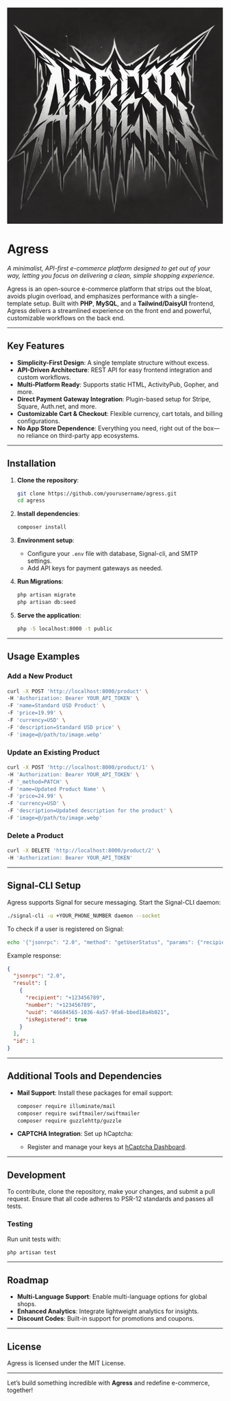 ![Agress Logo](logo.png)

# Agress

_A minimalist, API-first e-commerce platform designed to get out of your way, letting you focus on delivering a clean, simple shopping experience._

Agress is an open-source e-commerce platform that strips out the bloat, avoids plugin overload, and emphasizes performance with a single-template setup. Built with **PHP**, **MySQL**, and a **Tailwind/DaisyUI** frontend, Agress delivers a streamlined experience on the front end and powerful, customizable workflows on the back end.

---

## Key Features

- **Simplicity-First Design**: A single template structure without excess.
- **API-Driven Architecture**: REST API for easy frontend integration and custom workflows.
- **Multi-Platform Ready**: Supports static HTML, ActivityPub, Gopher, and more.
- **Direct Payment Gateway Integration**: Plugin-based setup for Stripe, Square, Auth.net, and more.
- **Customizable Cart & Checkout**: Flexible currency, cart totals, and billing configurations.
- **No App Store Dependence**: Everything you need, right out of the box—no reliance on third-party app ecosystems.

---

## Installation

1. **Clone the repository**:
   ```bash
   git clone https://github.com/yourusername/agress.git
   cd agress
   ```

2. **Install dependencies**:
   ```bash
   composer install
   ```

3. **Environment setup**:
   - Configure your `.env` file with database, Signal-cli, and SMTP settings.
   - Add API keys for payment gateways as needed.

4. **Run Migrations**:
   ```bash
   php artisan migrate
   php artisan db:seed
   ```

5. **Serve the application**:
   ```bash
   php -S localhost:8000 -t public
   ```

---

## Usage Examples

### Add a New Product
```bash
curl -X POST 'http://localhost:8000/product' \
-H 'Authorization: Bearer YOUR_API_TOKEN' \
-F 'name=Standard USD Product' \
-F 'price=19.99' \
-F 'currency=USD' \
-F 'description=Standard USD price' \
-F 'image=@/path/to/image.webp'
```

### Update an Existing Product
```bash
curl -X POST 'http://localhost:8000/product/1' \
-H 'Authorization: Bearer YOUR_API_TOKEN' \
-F '_method=PATCH' \
-F 'name=Updated Product Name' \
-F 'price=24.99' \
-F 'currency=USD' \
-F 'description=Updated description for the product' \
-F 'image=@/path/to/image.webp'
```

### Delete a Product
```bash
curl -X DELETE 'http://localhost:8000/product/2' \
-H 'Authorization: Bearer YOUR_API_TOKEN'
```

---

## Signal-CLI Setup

Agress supports Signal for secure messaging. Start the Signal-CLI daemon:

```bash
./signal-cli -u +YOUR_PHONE_NUMBER daemon --socket
```

To check if a user is registered on Signal:
```bash
echo '{"jsonrpc": "2.0", "method": "getUserStatus", "params": {"recipient": ["+123456789"]}, "id": 1}' | socat - UNIX-CONNECT:/run/user/1000/signal-cli/socket
```

Example response:
```json
{
  "jsonrpc": "2.0",
  "result": [
    {
      "recipient": "+123456789",
      "number": "+123456789",
      "uuid": "46684565-1036-4a57-9fa6-bbed18a4b021",
      "isRegistered": true
    }
  ],
  "id": 1
}
```

---

## Additional Tools and Dependencies

- **Mail Support**: Install these packages for email support:
  ```bash
  composer require illuminate/mail
  composer require swiftmailer/swiftmailer
  composer require guzzlehttp/guzzle
  ```

- **CAPTCHA Integration**: Set up hCaptcha:
  - Register and manage your keys at [hCaptcha Dashboard](https://dashboard.hcaptcha.com/).

---

## Development

To contribute, clone the repository, make your changes, and submit a pull request. Ensure that all code adheres to PSR-12 standards and passes all tests.

### Testing

Run unit tests with:
```bash
php artisan test
```

---

## Roadmap

- **Multi-Language Support**: Enable multi-language options for global shops.
- **Enhanced Analytics**: Integrate lightweight analytics for insights.
- **Discount Codes**: Built-in support for promotions and coupons.

---

## License

Agress is licensed under the MIT License.

---

Let’s build something incredible with **Agress** and redefine e-commerce, together!
